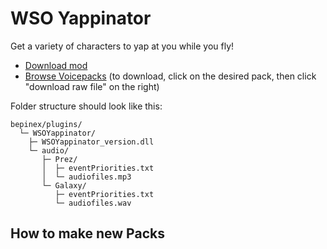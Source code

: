 # WSO Yappinator

Get a variety of characters to yap at you while you fly!

* [Download mod](2.0.1/com.nikkorap.WSOYappinator_2.0.1.dll?raw=1)
* [Browse Voicepacks](2.0.1/audio) (to download, click on the desired pack, then click "download raw file" on the right)

Folder structure should look like this:
```
bepinex/plugins/
  └─ WSOYappinator/
    ├─ WSOYappinator_version.dll
    └─ audio/
       ├─ Prez/
       │  ├─ eventPriorities.txt
       │  └─ audiofiles.mp3
       └─ Galaxy/
          ├─ eventPriorities.txt
          └─ audiofiles.wav
```
## How to make new Packs
